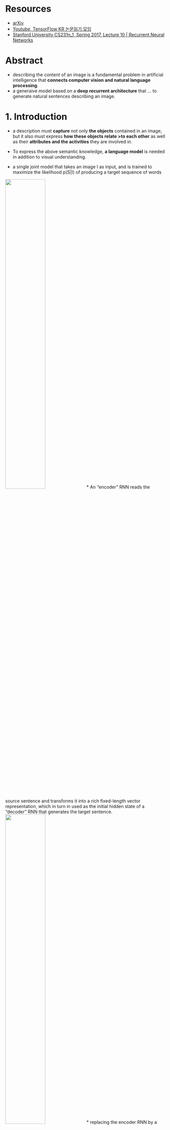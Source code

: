 # Resources
* [arXiv](https://arxiv.org/abs/1411.4555)
* [Youtube, TensorFlow KR 논문읽기 모임](https://www.youtube.com/watch?v=BrmCnoYhQb4&t=0s&index=42&list=PL0oFI08O71gKjGhaWctTPvvM7_cVzsAtK)
* [Stanford University CS231n_1, Spring 2017, Lecture 10 | Recurrent Neural Networks](https://youtu.be/6niqTuYFZLQ?t=3347)


# Abstract

* describing the content of an image is a fundamental problem in artificial intelligence that **connects computer vision and natural language processing**.
* a generaive model based on a **deep recurrent architecture** that ... to generate natural sentences describing an image.

# 1. Introduction

* a description must **capture** not only **the objects** contained in an image, but it also must express **how these objects relate >to each other** as well as their **attributes and the activities** they are involved in.
* To express the above semantic knowledge, **a language model** is needed in addition to visual understanding.

* a single joint model that takes an image I as input, and is trained to maximize the likelihood p(S|I) of producing a target sequence of words


<img src="https://github.com/Deepest-Project/Greedy-Survey/blob/ys/Papers/Show%20and%20Tell/intro_0.PNG?raw=true" width="50%" height="50%">
* An “encoder” RNN reads the source sentence and transforms it into a rich fixed-length vector representation, which in turn in used as the initial hidden state of a “decoder” RNN that generates the target sentence.

<img src="https://github.com/Deepest-Project/Greedy-Survey/blob/ys/Papers/Show%20and%20Tell/intro_1.PNG?raw=true" width="50%" height="50%">
* replacing the encoder RNN by a deep convolution neural network(CNN). CNNs can produce a rich representation of the input images by embedding it to a fixed-length vector which can be used by another tasks.
* use last hidden layer as an input to the RNN decoder that generates sentences.
* We call this model the Neural Image Capion, or NIC.

### Contributions:
1) end-to-end system for the problem.
2) combines state-of-art sub-networks for vision and language models.
3) yields significantly better performance compared to state-of-the-art approaches
  \* Pascal dataset(BLEU score): 25 to 59 (human performance is 69), Flickr30k: 56 to 66, SBU: 19 to 28)
  
  
# 2. Related Work
1) Mainly for video. systems composed of visual primitive recognizers combine with structured formal language.
    \- heavily hand-designed, relatively brittle and have been demonstrated only limited domain.
2) Systems dealing with image description were made after some advances in recognition of objects.
    \- These are also limited in their expressivity.
3) The idea of co-embedding of images and text in the same vector space. Descriptions are retrieved which lie close to the image in the embedding space.
    \- do not attempt to generate novel descriptions.
  * the above approaches cannot describe previously unseen compositions of objects, even though the individual objects might have been observed in the training data.
4) Simillar recurrent NN for was introduced.  These networks use sentences as RNN input whereas Show and Tell use the visual input to the RNN model directly.
  * As a result of these seemingly insignificant differences, our system achieves substantially better results on the established benchmarks.

# 3. Model

> Machine translation models make use of a recurrent neural network which **encodes the variable length input** into a fixed dimensional vector, and uses this representation to **“decode” it to the desired output sentence.** <br />
> Thus, it is natural to use the same approach where, given **an image** (instead of an input sentence in the source language), one applies the same principle of “translating” it into its description.

<img src="https://github.com/Deepest-Project/Greedy-Survey/blob/ys/Papers/Show%20and%20Tell/1.PNG?raw=true" width="50%" height="50%">
<br />

<img src="https://github.com/Deepest-Project/Greedy-Survey/blob/ys/Papers/Show%20and%20Tell/theta.PNG?raw=true" width="1%" height="1%"> : parameters of our model  
_I_ : image  
_S_ : correct transcription (unbounded length)

<img src="https://github.com/Deepest-Project/Greedy-Survey/blob/ys/Papers/Show%20and%20Tell/2.PNG?raw=true" width="50%" height="50%">

* It is common to apply the chain rule to model the joint probability over S_0, ... S_N, where N is the length of this particular example.
* we **optimize the sum of the log probabilities as described in (2)** over the whole training set using **stochastic gradient descent.**

<img src="https://github.com/Deepest-Project/Greedy-Survey/blob/ys/Papers/Show%20and%20Tell/3.PNG?raw=true" width="50%" height="50%">
RNN은 위와 같은 구조를 가지고 있기 때문에 (2)와 같은 상황을 다루기에 적합한 모델이다.
NIC에서는 LSTM을 사용하였다. images의 representation을 위해서 CNN을 사용하였다. 그리고 단어들은 임베딩 모델로 represent 되었다.



### 3.1 LSTM-based Sentence Generator

<img src="https://github.com/Deepest-Project/Greedy-Survey/blob/ys/Papers/Show%20and%20Tell/4.PNG?raw=true" width="50%" height="50%">
<img src="https://github.com/Deepest-Project/Greedy-Survey/blob/ys/Papers/Show%20and%20Tell/5.PNG?raw=true" width="50%" height="50%">
<img src="https://github.com/Deepest-Project/Greedy-Survey/blob/ys/Papers/Show%20and%20Tell/LSTM_cs231n.PNG?raw=true" width="50%" height="50%">
<img src="https://github.com/Deepest-Project/Greedy-Survey/blob/ys/Papers/Show%20and%20Tell/LSTM_cs231n.PNG?raw=true" width="50%" height="50%">
\* LSTM에 대한 구체적인 설명은 cs231n 링크로 대체하겠습니다. <br />[Stanford University CS231n_1, Spring 2017, Lecture 10 | Recurrent Neural Networks](https://youtu.be/6niqTuYFZLQ?t=3347)

#### Training
* The LSTM model is **trained to predict each word of the sentence** after it has **seen the image as well as all preceding words** as defined by **p(S<sub>t</sub>|I, S<sub>0</sub> , ..., S<sub>t-1</sub>)**.
<img src="https://github.com/Deepest-Project/Greedy-Survey/blob/ys/Papers/Show%20and%20Tell/6.PNG?raw=true" width="50%" height="50%">
<img src="https://github.com/Deepest-Project/Greedy-Survey/blob/ys/Papers/Show%20and%20Tell/7.PNG?raw=true" width="50%" height="50%">

* 위 그림과 함께 LSTM에 과정에 대한 기본적인 설명이 나옵니다.
* 각각의 단어를 Dictionary 사이즈와 같은 차원의 one-hot vecotr S<sub>t</sub>로 represent 했습니다.
* S<sub>0</sub>는 start word 이고, S<sub>N</sub>은 stop word입니다.
* We empirically verified that feeding the image at each time step as an extra input yields inferior results, as the network can explicitly exploit noise in the image and overfits more easily.

**Loss:**

<img src="https://github.com/Deepest-Project/Greedy-Survey/blob/ys/Papers/Show%20and%20Tell/8.PNG?raw=true" width="50%" height="50%"><b />

Our loss is **the sum of the negative log likelihood** of the correct word at each step **all the parameters of the LSTM, the top layer of the image embedder CNN and word embeddings W**<sub>e</sub>

#### Inference

>주어진 이미지로부터 문장을 생성하는 것에는 많은 방법이 있다고 합니다.<br />
> **Sampling:** we just sample **the first word according to p1**, then provide the corresponding embedding **as input** and sample p2, **continuing like this** until we sample the special end-of-sentence token or some maximum length. <br />
> **BeamSearch:** iteratively consider the set of the k best sentences up to time t as candidates to generate sentences of size t + 1, and keep only the resulting best k of them.
<img src="https://github.com/Deepest-Project/Greedy-Survey/blob/ys/Papers/Show%20and%20Tell/Beamsearch.PNG?raw=true" width="50%" height="50%">
<img src="https://github.com/Deepest-Project/Greedy-Survey/blob/ys/Papers/Show%20and%20Tell/Beamsearch2.PNG?raw=true" width="50%" height="50%">
\*출처: https://www.oreilly.com/learning/caption-this-with-tensorflow, https://www.youtube.com/watch?v=UXW6Cs82UKo

# 4. Experiments

### 4.1. Evaluation Mertrics

* The most reliable (but time consuming) is to **ask for raters to give a subjective score** on the usefulness of each desciption given the image.
* In this paper, we used this to reinforce that some of the automatic metrics indeed correlate with this subjective score.
* we set up an **Amazon Mechanical Turk experiment**. Each image was rated by **2 workers**.
* **BLEU score:** a form of precision of word n-grams between generated and reference sentences
* **Perplexity:** geometric mean of the inverse probability for each predicted world. But they didn't report it.
* We report two such metrics - METEOR and Cider - hoping for much more discussion and research to arise regarding the choice of metric.
* transforming the description generation task into a ranking task is unsatisfactory.

### 4.2. Datasets

<img src="https://github.com/Deepest-Project/Greedy-Survey/blob/ys/Papers/Show%20and%20Tell/9.PNG?raw=true" width="50%" height="50%">

### 4.3 Results

>we wanted to answwer questions such as
>1) how data size affects generalization
>2) what kinds of transfer learning it would be able to achieve
>3) how it would deal with weakly labeled example
> * performed experiments on five different datasets.

#### 4.3.1 Training Details

* overfitting과의 싸움이 가장 힘들었다. 질이 높은 데이터셋이 100,000장보다 적어서 힘들었다. training set sizes가 커지면 좋아질 것이다.
* overfitting을 피하기 위해서 pretrained model(e.g., on ImageNet)의 weights로 intialize를 했다.
* W<sub>e</sub>도 직접 initalize 하려고 했는데, 큰 이점이 없어서 uninitialized 채로 두었다.
* Dropout과 ensembling이 조금 BLEU를 높였다.
* fixed learning rate and no momentum.
* All weights were randomly initialized except for the CNN weights.
* used 512 dimensions for the embeddings and the size of the LSTM memory.
* Descriptions were preprocessed with basic tokenization, keeping all words that appeared at least 5 times in the training set.

#### 4.3.2 Generation Results

<img src="https://github.com/Deepest-Project/Greedy-Survey/blob/ys/Papers/Show%20and%20Tell/10.PNG?raw=true" width="50%" height="50%">

논문으로 대체하겠습니다.

#### 4.3.3 Transfer learning, Data Size and Label Quality

* transfer learning and data size
  * Flickr30k로 트레이닝하고 Flickr8k로 테스트했더니 BLEU가 4 points 향상되었다.
  * MSCOCO는 Flickr30k보다 5배 많은데, 구조가 다르다보니 BLEU는 10 points 하락하였다. 그럼에도 불구하고 descriptions은 잘 되었다.
  * PASCAL은 공식적인 training set이 없고 Flickr과 MSCOCO와 독립적이다. 역시 데이터셋이 작은 Flickr30k부터의 transfer learning이 더 결과가 안좋았다.

#### 4.3.4 Generation Diversity Discussion

<img src="https://github.com/Deepest-Project/Greedy-Survey/blob/ys/Papers/Show%20and%20Tell/11.PNG?raw=true" width="50%" height="50%">

* an obvious question is whether the model generates **novel captions**, and whether the generated captions are both **diverse and high quality**.
* 위 그림은 Beam search로 찾은 문장들이다. 상위 15개의 생성된 문장들의 스코어가 58로 인간과 비슷하다.
* 최적의 후보를 선택하면 80%가 예제 문장들이다. 데이터의 양이 적기 때문에 놀랄 일이 아니다.
* 하지만 상위 15개의 문장을 살펴보면 반 정도가 새로 생성된 문장이다(여전히 BLEU score가 높다). diversity와 quality가 높음을 보여준다.


#### 4.3.5 Ranking Results

ranking이 unsatisfactory way라고 생각하지만 많은 paper들이 쓴다. 그래서 했는데 잘한다.

<img src="https://github.com/Deepest-Project/Greedy-Survey/blob/ys/Papers/Show%20and%20Tell/12.PNG?raw=true" width="50%" height="50%">

#### 4.3.6 Human Evaluation

<img src="https://github.com/Deepest-Project/Greedy-Survey/blob/ys/Papers/Show%20and%20Tell/13.PNG?raw=true" width="50%" height="50%">
* This shows that BLEU is not a perfect metric, as it does not capture well the difference between NIC and human descriptions assessed by raters.
<img src="https://github.com/Deepest-Project/Greedy-Survey/blob/ys/Papers/Show%20and%20Tell/human.PNG?raw=true" width="50%" height="50%">


#### 4.3.7 Analysis of Embeddings

<img src="https://github.com/Deepest-Project/Greedy-Survey/blob/ys/Papers/Show%20and%20Tell/embedding.PNG?raw=true" width="50%" height="50%">

임베딩도 잘 된 것을 알 수 있다.

****************************************************************************************************************************************

## 추가자료/Show and Attend and Tell
